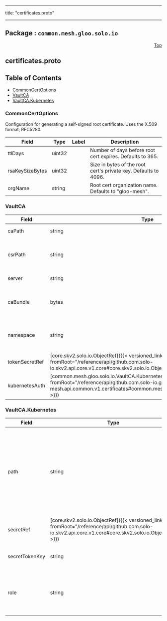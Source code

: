 
---

title: "certificates.proto"

---

## Package : `common.mesh.gloo.solo.io`



<a name="top"></a>

<a name="API Reference for certificates.proto"></a>
<p align="right"><a href="#top">Top</a></p>

## certificates.proto


## Table of Contents
  - [CommonCertOptions](#common.mesh.gloo.solo.io.CommonCertOptions)
  - [VaultCA](#common.mesh.gloo.solo.io.VaultCA)
  - [VaultCA.Kubernetes](#common.mesh.gloo.solo.io.VaultCA.Kubernetes)







<a name="common.mesh.gloo.solo.io.CommonCertOptions"></a>

### CommonCertOptions
Configuration for generating a self-signed root certificate. Uses the X.509 format, RFC5280.


| Field | Type | Label | Description |
| ----- | ---- | ----- | ----------- |
| ttlDays | uint32 |  | Number of days before root cert expires. Defaults to 365. |
  | rsaKeySizeBytes | uint32 |  | Size in bytes of the root cert's private key. Defaults to 4096. |
  | orgName | string |  | Root cert organization name. Defaults to "gloo-mesh". |
  





<a name="common.mesh.gloo.solo.io.VaultCA"></a>

### VaultCA



| Field | Type | Label | Description |
| ----- | ---- | ----- | ----------- |
| caPath | string |  | ca_path is the mount path of the Vault PKI backend's `sign` endpoint, e.g: "my_pki_mount/sign/my-role-name". |
  | csrPath | string |  | ca_path is the mount path of the Vault PKI backend's `generate` endpoint, e.g: "my_pki_mount/intermediate/generate/exported". exported is necessary here as istio needs access to the private key |
  | server | string |  | Server is the connection address for the Vault server, e.g: "https://vault.example.com:8200". |
  | caBundle | bytes |  | PEM encoded CA bundle used to validate Vault server certificate. Only used if the Server URL is using HTTPS protocol. This parameter is ignored for plain HTTP protocol connection. If not set the system root certificates are used to validate the TLS connection. |
  | namespace | string |  | Name of the vault namespace. Namespaces is a set of features within Vault Enterprise that allows Vault environments to support Secure Multi-tenancy. e.g: "ns1" More about namespaces can be found here https://www.vaultproject.io/docs/enterprise/namespaces |
  | tokenSecretRef | [core.skv2.solo.io.ObjectRef]({{< versioned_link_path fromRoot="/reference/api/github.com.solo-io.skv2.api.core.v1.core#core.skv2.solo.io.ObjectRef" >}}) |  | TokenSecretRef authenticates with Vault by presenting a token. |
  | kubernetesAuth | [common.mesh.gloo.solo.io.VaultCA.Kubernetes]({{< versioned_link_path fromRoot="/reference/api/github.com.solo-io.gloo-mesh.api.common.v1.certificates#common.mesh.gloo.solo.io.VaultCA.Kubernetes" >}}) |  | Kubernetes authenticates with Vault by passing the ServiceAccount token stored in the named Secret resource to the Vault server. |
  





<a name="common.mesh.gloo.solo.io.VaultCA.Kubernetes"></a>

### VaultCA.Kubernetes



| Field | Type | Label | Description |
| ----- | ---- | ----- | ----------- |
| path | string |  | The Vault mountPath here is the mount path to use when authenticating with Vault. For example, setting a value to `/v1/auth/foo`, will use the path `/v1/auth/foo/login` to authenticate with Vault. If unspecified, the default value "/v1/auth/kubernetes" will be used. |
  | secretRef | [core.skv2.solo.io.ObjectRef]({{< versioned_link_path fromRoot="/reference/api/github.com.solo-io.skv2.api.core.v1.core#core.skv2.solo.io.ObjectRef" >}}) |  |  |
  | secretTokenKey | string |  | Key in the token to search for the sa_token Default to "token" |
  | role | string |  | A required field containing the Vault Role to assume. A Role binds a Kubernetes ServiceAccount with a set of Vault policies. |
  




 <!-- end messages -->

 <!-- end enums -->

 <!-- end HasExtensions -->

 <!-- end services -->

